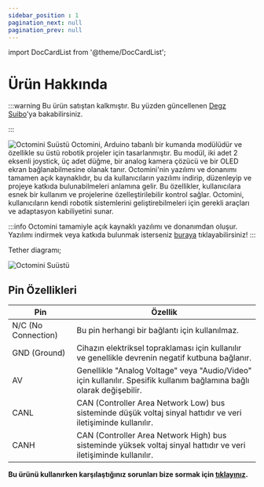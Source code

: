 ```yaml
---
sidebar_position : 1
pagination_next: null
pagination_prev: null
---
```


import DocCardList from '@theme/DocCardList';

# Ürün Hakkında

:::warning
Bu ürün satıştan kalkmıştır. Bu yüzden güncellenen [Degz Suibo](/elektronik-kartlar/Kontrol-Kartları/suibo-rp2040/)'ya bakabilirsiniz.  

:::

![Octomini Suüstü](./image/octomini-Ozel.jpg)
Octomini, Arduino tabanlı bir kumanda modülüdür ve özellikle su üstü robotik projeler için tasarlanmıştır. Bu modül, iki adet 2 eksenli joystick, üç adet düğme, bir analog kamera çözücü ve bir OLED ekran bağlanabilmesine olanak tanır. Octomini'nin yazılımı ve donanımı tamamen açık kaynaklıdır, bu da kullanıcıların yazılımı indirip, düzenleyip ve projeye katkıda bulunabilmeleri anlamına gelir. Bu özellikler, kullanıcılara esnek bir kullanım ve projelerine özelleştirilebilir kontrol sağlar. Octomini, kullanıcıların kendi robotik sistemlerini geliştirebilmeleri için gerekli araçları ve adaptasyon kabiliyetini sunar.



:::info
Octomini tamamiyle açık kaynaklı yazılımı ve donanımdan oluşur.
Yazılımı indirmek veya katkıda bulunmak isterseniz [buraya](https://github.com/degzrobotics/octomini) tıklayabilirsiniz!
:::

Tether diagramı;

![Octomini Suüstü](./image/konnektor_pin.jpg)



## Pin Özellikleri 
| Pin                   | Özellik                                                                                                                                                                                                                                   |
|----------------------------|--------------------------------------------------------------------------------------------------------------------------------------------------------------------------------------------------------------------------------------------|
| N/C (No Connection) | Bu pin herhangi bir bağlantı için kullanılmaz.   |
|GND (Ground) | Cihazın elektriksel topraklaması için kullanılır ve genellikle devrenin negatif kutbuna bağlanır.|
|AV | Genellikle "Analog Voltage" veya "Audio/Video" için kullanılır. Spesifik kullanım bağlamına bağlı olarak değişebilir.|
|CANL | CAN (Controller Area Network Low)  bus sisteminde düşük voltaj sinyal hattıdır ve veri iletişiminde kullanılır.|
|CANH  | CAN (Controller Area Network High) bus sisteminde yüksek voltaj sinyal hattıdır ve veri iletişiminde kullanılır.  |                                               




**Bu ürünü kullanırken karşılaştığınız  sorunları  bize sormak için  [tıklayınız](https://forum.degzrobotics.com/).**  